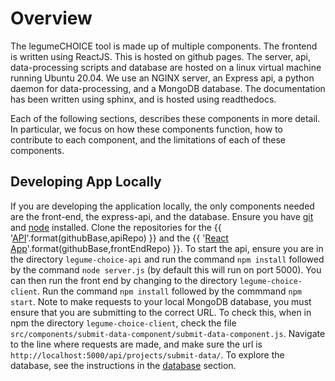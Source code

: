 # Overview

The legumeCHOICE tool is made up of multiple components. The frontend is written using ReactJS. This is hosted on github pages. The server, api, data-processing scripts and database are hosted on a linux virtual machine running Ubuntu 20.04. We use an NGINX server, an Express api, a python daemon for data-processing, and a MongoDB database. The documentation has been written using sphinx, and is hosted using readthedocs.

Each of the following sections, describes these components in more detail. In particular, we focus on how these components function, how to contribute to each component, and the limitations of each of these components.

## Developing App Locally

If you are developing the application locally, the only components needed are the front-end, the express-api, and the database. Ensure you have [git](https://git-scm.com/book/en/v2/Getting-Started-Installing-Git) and [node](https://nodejs.org/en/download/) installed. Clone the repositories for the {{ '[API]({}{})'.format(githubBase,apiRepo) }} and the {{ '[React App]({}{})'.format(githubBase,frontEndRepo) }}. To start the api, ensure you are in the directory `legume-choice-api` and run the command `npm install` followed by the command `node server.js` (by default this will run on port 5000). You can then run the front end by changing to the directory `legume-choice-client`. Run the command `npm install` followed by the commmand `npm start`. Note to make requests to your local MongoDB database, you must ensure that you are submitting to the correct URL. To check this, when in npm the directory `legume-choice-client`, check the file `src/components/submit-data-component/submit-data-component.js`. Navigate to the line where requests are made, and make sure the url is `http://localhost:5000/api/projects/submit-data/`. To explore the database, see the instructions in the [database](database.md) section.
